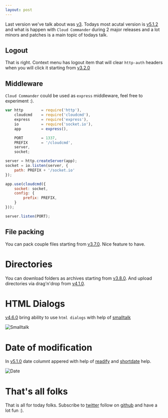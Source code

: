 ```yaml
---
layout: post
---
```


Last version we've talk about was [v3](http://blog.cloudcmd.io/post/cloud-commander-v3 "v3").
Todays most acutal version is [v5.1.2](https://github.com/coderaiser/cloudcmd/releases/tag/v5.1.2 "v5.1.2") and
what is happen with `Cloud Commander` during 2 major releases and a lot minors and patches is a main topic of todays talk.

## Logout

That is right. Context menu has logout item that will clear `http-auth` headers when you will click it starting from [v3.2.0](https://github.com/coderaiser/cloudcmd/releases/tag/v3.2.0 "v3.2.0")

## Middleware

`Cloud Commander` could be used as `express` middleware, feel free to experiment :).

```js
var http        = require('http'),
    cloudcmd    = require('cloudcmd'),
    express     = require('express'),
    io          = require('socket.io'),
    app         = express(),

    PORT        = 1337,
    PREFIX      = '/cloudcmd',
    server,
    socket;

server = http.createServer(app);
socket = io.listen(server, {
    path: PREFIX + '/socket.io'
});

app.use(cloudcmd({
    socket: socket,
    config: {
        prefix: PREFIX,
    }
}));

server.listen(PORT);
```

## File packing

You can pack couple files starting from [v3.7.0](https://github.com/coderaiser/cloudcmd/releases/tag/v3.7.0 "v3.7.0"). Nice feature to have.


# Directories

You can download folders as archives starting from [v3.8.0](https://github.com/coderaiser/cloudcmd/releases/tag/v3.8.0 "v3.8.0").
And upload directories via drag'n'drop from [v4.1.0](https://github.com/coderaiser/cloudcmd/releases/tag/v3.8.0 "v4.1.0").

# HTML Dialogs

[v4.6.0](https://github.com/coderaiser/cloudcmd/releases/tag/v4.6.0 "v4.6.0") bring ability to use `html dialogs` with help of [smalltalk](http://github.com/coderaiser/smalltalk "smalltalk")

![Smalltalk](https://raw.githubusercontent.com/coderaiser/smalltalk/master/screen/alert.png "Smalltalk")

# Date of modification

In [v5.1.0](https://github.com/coderaiser/cloudcmd/releases/tag/v5.1.0 "v5.1.0") date columnt appered with help of [readify](https://github.com/coderaiser/readify "readify") and [shortdate](https://github.com/coderaiser/shortdate "short date") help.

![Date](http://files.cloudcmd.io/img/2016-02-21-cloud-commander-v5.1.2/date-column.png "Date Column")

# That's all folks

That is all for today folks. Subscribe to [twitter](https://twitter.com/cloudcmd "twitter") follow on [github](https://github.com/coderaiser/cloudcmd "github") and have a lot fun :).

